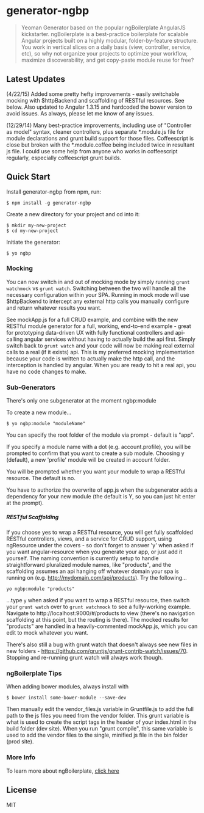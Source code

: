 # generator-ngbp

> Yeoman Generator based on the popular ngBoilerplate AngularJS kickstarter.  ngBoilerplate is a best-practice boilerplate for scalable Angular projects built on a highly modular, folder-by-feature structure.  You work in vertical slices on a daily basis (view, controller, service, etc), so why not organize your projects to optimize your workflow, maximize discoverability, and get copy-paste module reuse for free?

## Latest Updates
(4/22/15) Added some pretty hefty improvements - easily switchable mocking with $httpBackend and scaffolding of RESTful resources.  See below. Also updated to Angular 1.3.15 and hardcoded the bower version to avoid issues.  As always, please let me know of any issues.

(12/29/14) Many best-practice improvements, including use of "Controller as model" syntax, cleaner controllers, plus separate \*.module.js file for module declarations and
grunt build support for those files.
Coffeescript is close but broken with the *.module.coffee being included twice in resultant js file.  I could use some help from anyone who works
in coffeescript regularly, especially coffeescript grunt builds. 

## Quick Start

Install generator-ngbp from npm, run:

```
$ npm install -g generator-ngbp
```

Create a new directory for your project and cd into it:

```
$ mkdir my-new-project
$ cd my-new-project
```

Initiate the generator:

```
$ yo ngbp
```
### Mocking
You can now switch in and out of mocking mode by simply running ```grunt watchmock``` vs ```grunt watch```.  Switching between the two will handle all the necessary configuration within your SPA. Running in mock mode will use $httpBackend to intercept any external http calls you manually configure and return whatever results you want.

See mockApp.js for a full CRUD example, and combine with the new RESTful module generator for a full, working, end-to-end example - great for prototyping data-driven UX with fully functional controllers and api-calling angular services without having to actually build the api first.  Simply switch back to ```grunt watch``` and your code will now be making real external calls to a real (if it exists) api.  This is my preferred mocking implementation because your code is written to actually make the http call, and the interception is handled by angular.  When you are ready to hit a real api, you have no code changes to make.

### Sub-Generators

There's only one subgenerator at the moment
    ngbp:module

To create a new module...

```
$ yo ngbp:module "moduleName"
```

You can specify the root folder of the module via prompt - default is "app".

If you specify a module name with a dot (e.g. account.profile), you will be prompted to confirm that you want to create a sub module. Choosing y (default), a new 'profile' module will be created in account folder.

You will be prompted whether you want your module to wrap a RESTful resource.  The default is no.

You have to authorize the overwrite of app.js when the subgenerator adds a dependency for your new module (the default is Y, so you can just hit enter at the prompt).

##### RESTful Scaffolding
If you choose yes to wrap a RESTful resource, you will get fully scaffolded RESTful controllers, views, and a service for CRUD support, using ngResource under the covers - so don't forget to answer 'y' when asked if you want angular-resource when you generate your app, or just add it yourself.  The naming convention is currently setup to handle straightforward pluralized module names, like "products", and the scaffolding assumes an api hanging off whatever domain your spa is running on (e.g. http://mydomain.com/api/products).  Try the following...
```
yo ngbp:module "products"
```
...type ```y``` when asked if you want to wrap a RESTful resource, then switch your ```grunt watch``` over to ```grunt watchmock``` to see a fully-working example.  Navigate to http://localhost:9000/#/products to view (there's no navigation scaffolding at this point, but the routing is there).  The mocked results for "products" are handled in a heavily-commented mockApp.js, which you can edit to mock whatever you want.

There's also still a bug with grunt watch that doesn't always see new files in new folders - https://github.com/gruntjs/grunt-contrib-watch/issues/70. Stopping and
re-running grunt watch will always work though.

### ngBoilerplate Tips

When adding bower modules, always install with
```
$ bower install some-bower-module --save-dev
```
Then manually edit the vendor_files.js variable in Gruntfile.js to add the full path to the js files you need from the vendor folder.
This grunt variable is what is used to create the script tags in the header of your index.html in the build folder (dev site).
When you run "grunt compile", this same variable is used to add the vendor files to the single, minified js file in the bin folder (prod site).

### More Info

To learn more about ngBoilerplate, [click here](https://github.com/ngbp/ngbp)



## License

MIT
